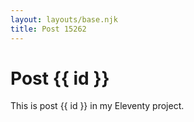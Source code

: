 ```yaml
---
layout: layouts/base.njk
title: Post 15262
---
```


# Post {{ id }}

This is post {{ id }} in my Eleventy project.
